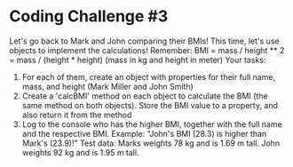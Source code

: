 # Coding Challenge #3
Let's go back to Mark and John comparing their BMIs! This time, let's use objects to 
implement the calculations! Remember: BMI = mass / height ** 2 = mass 
/ (height * height) (mass in kg and height in meter)
Your tasks:
1. For each of them, create an object with properties for their full name, mass, and 
height (Mark Miller and John Smith)
2. Create a 'calcBMI' method on each object to calculate the BMI (the same 
method on both objects). Store the BMI value to a property, and also return it 
from the method
3. Log to the console who has the higher BMI, together with the full name and the 
respective BMI. Example: "John's BMI (28.3) is higher than Mark's (23.9)!"
Test data: Marks weights 78 kg and is 1.69 m tall. John weights 92 kg and is 1.95 m 
tall.